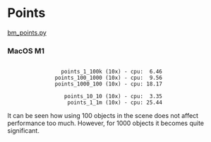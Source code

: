# Points

[bm_points.py](../benchmarks/bm_points.py)


### MacOS M1
```

                 points_1_100k (10x) - cpu:  6.46
               points_100_1000 (10x) - cpu:  9.56
               points_1000_100 (10x) - cpu: 18.17

                  points_10_10 (10x) - cpu:  3.35
                   points_1_1m (10x) - cpu: 25.44
```

It can be seen how using 100 objects in the scene does not affect performance too much.
However, for 1000 objects it becomes quite significant.


